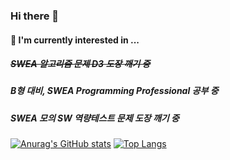 ### Hi there 👋

#### 📖 I'm currently interested in ...

##### ~~SWEA 알고리즘 문제 D3 도장 깨기 중~~
##### B형 대비, SWEA Programming Professional 공부 중
##### SWEA 모의 SW 역량테스트 문제 도장 깨기 중


<!--
**YJ0522771/YJ0522771** is a ✨ _special_ ✨ repository because its `README.md` (this file) appears on your GitHub profile.

Here are some ideas to get you started:

- 🔭 I’m currently working on ...
- 🌱 I’m currently learning ...
- 👯 I’m looking to collaborate on ...
- 🤔 I’m looking for help with ...
- 💬 Ask me about ...
- 📫 How to reach me: ...
- 😄 Pronouns: ...
- ⚡ Fun fact: ...
-->

[![Anurag's GitHub stats](https://github-readme-stats.vercel.app/api?username=YJ0522771)](https://github.com/anuraghazra/github-readme-stats)
[![Top Langs](https://github-readme-stats.vercel.app/api/top-langs/?username=YJ0522771)](https://github.com/anuraghazra/github-readme-stats)
